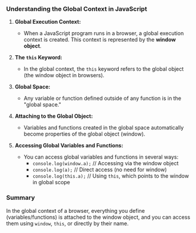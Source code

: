### Understanding the Global Context in JavaScript

1. **Global Execution Context:**
   - When a JavaScript program runs in a browser, a global execution context is created. This context is represented by the **window object**.

2. **The `this` Keyword:**
   - In the global context, the `this` keyword refers to the global object (the window object in browsers).

3. **Global Space:**
   - Any variable or function defined outside of any function is in the "global space."

4. **Attaching to the Global Object:**
   - Variables and functions created in the global space automatically become properties of the global object (window).

5. **Accessing Global Variables and Functions:**
   - You can access global variables and functions in several ways:
     - `console.log(window.a);`  // Accessing via the window object
     - `console.log(a);`         // Direct access (no need for window)
     - `console.log(this.a);`    // Using `this`, which points to the window in global scope

### Summary
In the global context of a browser, everything you define (variables/functions) is attached to the window object, and you can access them using `window`, `this`, or directly by their name.
